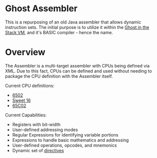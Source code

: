 # Ghost Assembler

This is a repurposing of an old Java assembler that allows dynamic instruction sets. The initial purpose is to utilize it within the 
[Ghost in the Stack VM](https://github.com/a2geek/ghost-in-the-stack-vm), and it's BASIC compiler - hence the name.

# Overview

The Assembler is a multi-target assembler with CPUs being defined via XML.  Due to this fact, CPUs can be defined
and used without needing to package the CPU definition with the Assembler itself.

Current CPU definitions:

* [6502](doc/MOS6502.md)
* [Sweet 16](doc/Sweet%2016%20CPU.md)
* [65C02](doc/WDC65C02.md)

Current Capabilities:

* Registers with bit-width
* User-defined addressing modes
* Regular Expressions for identifying variable portions
* Expressions to handle basic mathematics and addressing  
* User-defined operations, opcodes, and mnemonics  
* Dynamic set of [directives](doc/directives.md)
